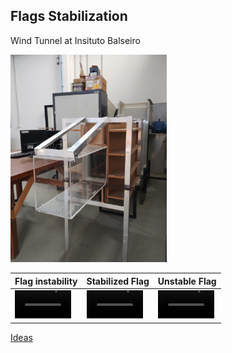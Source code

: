 ##  Flags Stabilization 

Wind Tunnel at Insituto Balseiro 

<img src="/figures/tunel_balseiro.jpeg" alt="tunel_balseiro" width="250"/>

| Flag instability | Stabilized Flag | Unstable Flag |
|------------------|-----------------|---------------|
|<video src='https://github.com/user-attachments/assets/f578a84e-8317-4b18-b5c7-8f46632e195d' width=90/>|<video src='https://github.com/user-attachments/assets/d816dc86-d4b5-4859-ae8d-7a72e91bb20f' width=90/>|<video src='https://github.com/user-attachments/assets/bee5ac88-b872-49c3-a9ab-aa8b45cff5fd' width=90/>|




[Ideas](discusion.md)




























